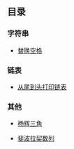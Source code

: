 ## 目录

### 字符串
 - [替换空格](https://github.com/1273545169/offer-note/blob/master/%E6%9B%BF%E6%8D%A2%E7%A9%BA%E6%A0%BC.md)
 
 
### 链表
 - [从尾到头打印链表](https://github.com/1273545169/offer-note/blob/master/%E4%BB%8E%E5%B0%BE%E5%88%B0%E5%A4%B4%E6%89%93%E5%8D%B0%E9%93%BE%E8%A1%A8.md)
 
 
### 其他
 - [杨辉三角](https://github.com/1273545169/offer-note/blob/master/%E6%9D%A8%E8%BE%89%E4%B8%89%E8%A7%92%E5%92%8C%E6%96%90%E6%B3%A2%E6%8B%89%E5%A5%91%E6%95%B0%E5%88%97.md)
 
 - [斐波拉契数列](https://github.com/1273545169/offer-note/blob/master/%E6%96%90%E6%B3%A2%E6%8B%89%E5%A5%91%E6%95%B0%E5%88%97.md)
 
 
